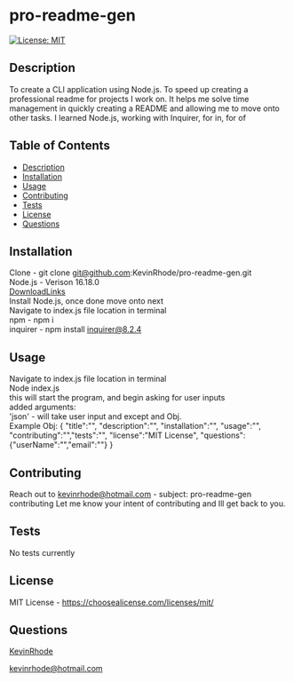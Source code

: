 # pro-readme-gen
[![License: MIT](https://img.shields.io/badge/License-MIT-yellow.svg)](https://choosealicense.com/licenses/mit/)
## Description
To create a CLI application using Node.js. To speed up creating a professional readme for projects I work on. It helps me solve time management in quickly creating a README and allowing me to move onto other tasks. I learned Node.js, working with Inquirer, for in, for of
## Table of Contents
- [Description](#description)
- [Installation](#installation)
- [Usage](#usage)
- [Contributing](#contributing)
- [Tests](#tests)
- [License](#license)
- [Questions](#questions)

## Installation
Clone - git clone git@github.com:KevinRhode/pro-readme-gen.git  
Node.js - Verison 16.18.0  
[DownloadLinks](https://nodejs.org/download/release/v16.18.0/)  
Install Node.js, once done move onto next  
Navigate to index.js file location in terminal  
npm - npm i  
inquirer - npm install inquirer@8.2.4  

## Usage
Navigate to index.js file location in terminal  
Node index.js  
this will start the program, and begin asking for user inputs  
added arguments:  
'json' - will take user input and except and Obj.  
Example Obj: { "title":"", "description":"", "installation":"", "usage":"", "contributing":"","tests":"", "license":"MIT License", "questions":{"userName":"","email":""} }  

## Contributing
Reach out to kevinrhode@hotmail.com - subject: pro-readme-gen contributing  Let me know your intent of contributing and Ill get back to you.
## Tests
No tests currently
## License
MIT License - https://choosealicense.com/licenses/mit/
## Questions
[KevinRhode](https://github.com/KevinRhode)
  
kevinrhode@hotmail.com